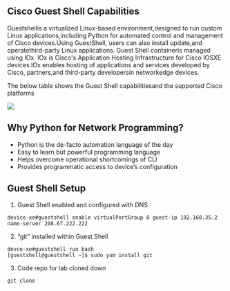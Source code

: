## Cisco Guest Shell Capabilities

Guestshellis a virtualized Linux-based environment,designed to run custom Linux applications,including Python for automated control and management of Cisco devices.Using GuestShell, users can also install update,and operatethird-party Linux applications. Guest Shell containeris managed using IOx. IOx is Cisco's Application Hosting Infrastructure for Cisco IOSXE devices.IOx enables hosting of applications and services developed by Cisco, partners,and third-party developersin networkedge devices.

The below table shows the Guest Shell capabilitiesand the supported Cisco platforms

![](/posts/files/python_at_the_edge/images/guest_shell_cap.png)

## Why Python for Network Programming?

- Python is the de-facto automation language of the day
- Easy to learn but powerful programming language
- Helps overcome operational shortcomings of CLI
- Provides programmatic access to device’s configuration

## Guest Shell Setup

1. Guest Shell enabled and configured with DNS

```
device-xe#guestshell enable virtualPortGroup 0 guest-ip 192.168.35.2 name-server 208.67.222.222
```

2. “git” installed within Guest Shell
```
devce-xe#guestshell run bash
[guestshell@guestshell ~]$ sudo yum install git
```

3. Code repo for lab cloned down

```
git clone 
```
